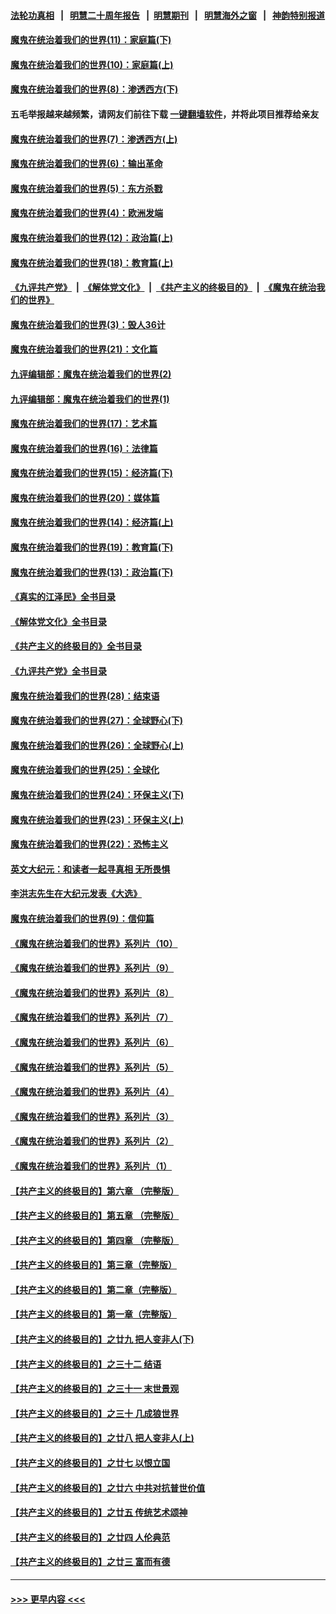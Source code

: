 #### [法轮功真相](https://github.com/gfw-breaker/truth/blob/master/README.md?t=0) &nbsp;&nbsp;|&nbsp;&nbsp; [明慧二十周年报告](https://github.com/gfw-breaker/mh-reports/blob/master/README.md?t=0) &nbsp;&nbsp;|&nbsp;&nbsp;[明慧期刊](https://github.com/gfw-breaker/mh-qikan) &nbsp;&nbsp;|&nbsp;&nbsp; [明慧海外之窗](https://github.com/gfw-breaker/mh-news/blob/master/README.md?t=0) &nbsp;&nbsp;|&nbsp;&nbsp; [神韵特别报道](https://github.com/gfw-breaker/mh-news/blob/master/shenyun.md?t=0)
#### [魔鬼在统治着我们的世界(11)：家庭篇(下)](../pages/nsc422/n10440961.md?t=12100601) 
#### [魔鬼在统治着我们的世界(10)：家庭篇(上)](../pages/nsc422/n10435448.md?t=12100601) 
#### [魔鬼在统治着我们的世界(8)：渗透西方(下)](../pages/nsc422/n10429603.md?t=12100601) 
#### 五毛举报越来越频繁，请网友们前往下载 [一键翻墙软件](https://github.com/gfw-breaker/ssr-accounts)，并将此项目推荐给亲友
#### [魔鬼在统治着我们的世界(7)：渗透西方(上)](../pages/nsc422/n10426013.md?t=12100601) 
#### [魔鬼在统治着我们的世界(6)：输出革命](../pages/nsc422/n10421536.md?t=12100601) 
#### [魔鬼在统治着我们的世界(5)：东方杀戮](../pages/nsc422/n10417707.md?t=12100601) 
#### [魔鬼在统治着我们的世界(4)：欧洲发端](../pages/nsc422/n10414890.md?t=12100601) 
#### [魔鬼在统治着我们的世界(12)：政治篇(上)](../pages/nsc422/n10444576.md?t=12100601) 
#### [魔鬼在统治着我们的世界(18)：教育篇(上)](../pages/nsc422/n10526970.md?t=12100601) 
#### [《九评共产党》](https://github.com/begood0513/9ping.md/blob/master/README.md) &nbsp;|&nbsp; [《解体党文化》](../../../../jtdwh.md/blob/master/README.md)  &nbsp;|&nbsp; [《共产主义的终极目的》](../../../../gczydzjmd.md/blob/master/README.md) &nbsp;|&nbsp; [《魔鬼在统治我们的世界》](../../../../mgztzwmdsj.md/blob/master/README.md) 
#### [魔鬼在统治着我们的世界(3)：毁人36计](../pages/nsc422/n10411583.md?t=12100601) 
#### [魔鬼在统治着我们的世界(21)：文化篇](../pages/nsc422/n10597706.md?t=12100601) 
#### [九评编辑部：魔鬼在统治着我们的世界(2)](../pages/nsc422/n10410036.md?t=12100601) 
#### [九评编辑部：魔鬼在统治着我们的世界(1)](../pages/nsc422/n10406825.md?t=12100601) 
#### [魔鬼在统治着我们的世界(17)：艺术篇](../pages/nsc422/n10499093.md?t=12100601) 
#### [魔鬼在统治着我们的世界(16)：法律篇](../pages/nsc422/n10485969.md?t=12100601) 
#### [魔鬼在统治着我们的世界(15)：经济篇(下)](../pages/nsc422/n10469975.md?t=12100601) 
#### [魔鬼在统治着我们的世界(20)：媒体篇](../pages/nsc422/n10586579.md?t=12100601) 
#### [魔鬼在统治着我们的世界(14)：经济篇(上)](../pages/nsc422/n10457370.md?t=12100601) 
#### [魔鬼在统治着我们的世界(19)：教育篇(下)](../pages/nsc422/n10564808.md?t=12100601) 
#### [魔鬼在统治着我们的世界(13)：政治篇(下)](../pages/nsc422/n10448270.md?t=12100601) 
#### [《真实的江泽民》全书目录](../pages/nsc422/n13721399.md?t=12100601) 
#### [《解体党文化》全书目录](../pages/nsc422/n13721157.md?t=12100601) 
#### [《共产主义的终极目的》全书目录](../pages/nsc422/n13721048.md?t=12100601) 
#### [《九评共产党》全书目录](../pages/nsc422/n13708085.md?t=12100601) 
#### [魔鬼在统治着我们的世界(28)：结束语](../pages/nsc422/n10936246.md?t=12100601) 
#### [魔鬼在统治着我们的世界(27)：全球野心(下)](../pages/nsc422/n10928319.md?t=12100601) 
#### [魔鬼在统治着我们的世界(26)：全球野心(上)](../pages/nsc422/n10900318.md?t=12100601) 
#### [魔鬼在统治着我们的世界(25)：全球化](../pages/nsc422/n10788205.md?t=12100601) 
#### [魔鬼在统治着我们的世界(24)：环保主义(下)](../pages/nsc422/n10695307.md?t=12100601) 
#### [魔鬼在统治着我们的世界(23)：环保主义(上)](../pages/nsc422/n10688613.md?t=12100601) 
#### [魔鬼在统治着我们的世界(22)：恐怖主义](../pages/nsc422/n10614727.md?t=12100601) 
#### [英文大纪元：和读者一起寻真相 无所畏惧](../pages/nsc422/n12542027.md?t=12100601) 
#### [李洪志先生在大纪元发表《大选》](../pages/nsc422/n12534746.md?t=12100601) 
#### [魔鬼在统治着我们的世界(9)：信仰篇](../pages/nsc422/n10432159.md?t=12100601) 
#### [《魔鬼在统治着我们的世界》系列片（10）](../pages/nsc422/n12292670.md?t=12100601) 
#### [《魔鬼在统治着我们的世界》系列片（9）](../pages/nsc422/n12290859.md?t=12100601) 
#### [《魔鬼在统治着我们的世界》系列片（8）](../pages/nsc422/n12287445.md?t=12100601) 
#### [《魔鬼在统治着我们的世界》系列片（7）](../pages/nsc422/n12283425.md?t=12100601) 
#### [《魔鬼在统治着我们的世界》系列片（6）](../pages/nsc422/n12282314.md?t=12100601) 
#### [《魔鬼在统治着我们的世界》系列片（5）](../pages/nsc422/n12281419.md?t=12100601) 
#### [《魔鬼在统治着我们的世界》系列片（4）](../pages/nsc422/n12274024.md?t=12100601) 
#### [《魔鬼在统治着我们的世界》系列片（3）](../pages/nsc422/n12271322.md?t=12100601) 
#### [《魔鬼在统治着我们的世界》系列片（2）](../pages/nsc422/n12269049.md?t=12100601) 
#### [《魔鬼在统治着我们的世界》系列片（1）](../pages/nsc422/n12267575.md?t=12100601) 
#### [【共产主义的终极目的】第六章 （完整版）](../pages/nsc422/n11428913.md?t=12100601) 
#### [【共产主义的终极目的】第五章 （完整版）](../pages/nsc422/n11428912.md?t=12100601) 
#### [【共产主义的终极目的】第四章 （完整版）](../pages/nsc422/n11428907.md?t=12100601) 
#### [【共产主义的终极目的】第三章（完整版）](../pages/nsc422/n11428848.md?t=12100601) 
#### [【共产主义的终极目的】第二章（完整版）](../pages/nsc422/n11428831.md?t=12100601) 
#### [【共产主义的终极目的】第一章（完整版）](../pages/nsc422/n11417651.md?t=12100601) 
#### [【共产主义的终极目的】之廿九 把人变非人(下)](../pages/nsc422/n11344140.md?t=12100601) 
#### [【共产主义的终极目的】之三十二 结语](../pages/nsc422/n11360535.md?t=12100601) 
#### [【共产主义的终极目的】之三十一 末世景观](../pages/nsc422/n11351129.md?t=12100601) 
#### [【共产主义的终极目的】之三十 几成狼世界](../pages/nsc422/n11348280.md?t=12100601) 
#### [【共产主义的终极目的】之廿八 把人变非人(上)](../pages/nsc422/n11340492.md?t=12100601) 
#### [【共产主义的终极目的】之廿七 以恨立国](../pages/nsc422/n11336944.md?t=12100601) 
#### [【共产主义的终极目的】之廿六 中共对抗普世价值](../pages/nsc422/n11324785.md?t=12100601) 
#### [【共产主义的终极目的】之廿五 传统艺术颂神](../pages/nsc422/n11296396.md?t=12100601) 
#### [【共产主义的终极目的】之廿四 人伦典范](../pages/nsc422/n11296397.md?t=12100601) 
#### [【共产主义的终极目的】之廿三 富而有德](../pages/nsc422/n11283598.md?t=12100601) 

----
#### [ >>> 更早内容 <<< ](../indexes/nsc422-earlier.md)
